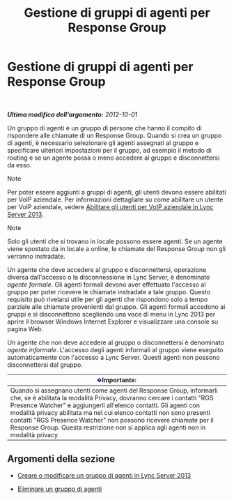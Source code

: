 ﻿---
title: Gestione di gruppi di agenti per Response Group
TOCTitle: Gestione di gruppi di agenti per Response Group
ms:assetid: 36084cdc-38f1-4c45-922f-f81c7e86210c
ms:mtpsurl: https://technet.microsoft.com/it-it/library/Gg520976(v=OCS.15)
ms:contentKeyID: 49300153
ms.date: 08/24/2015
mtps_version: v=OCS.15
ms.translationtype: HT
---

# Gestione di gruppi di agenti per Response Group

 

_**Ultima modifica dell'argomento:** 2012-10-01_

Un gruppo di agenti è un gruppo di persone che hanno il compito di rispondere alle chiamate di un Response Group. Quando si crea un gruppo di agenti, è necessario selezionare gli agenti assegnati al gruppo e specificare ulteriori impostazioni per il gruppo, ad esempio il metodo di routing e se un agente possa o meno accedere al gruppo e disconnettersi da esso.


> [!NOTE]
> Per poter essere aggiunti a gruppi di agenti, gli utenti devono essere abilitati per VoIP aziendale. Per informazioni dettagliate su come abilitare un utente per VoIP aziendale, vedere <A href="lync-server-2013-enable-users-for-enterprise-voice.md">Abilitare gli utenti per VoIP aziendale in Lync Server 2013</A>.




> [!NOTE]
> Solo gli utenti che si trovano in locale possono essere agenti. Se un agente viene spostato da in locale a online, le chiamate del Response Group non gli verranno instradate.



Un agente che deve accedere al gruppo e disconnettersi, operazione diversa dall'accesso o la disconnessione in Lync Server, è denominato *agente formale*. Gli agenti formali devono aver effettuato l'accesso al gruppo per poter ricevere le chiamate instradate a tale gruppo. Questo requisito può rivelarsi utile per gli agenti che rispondono solo a tempo parziale alle chiamate provenienti dal gruppo. Gli agenti formali accedono ai gruppi e si disconnettono scegliendo una voce di menu in Lync 2013 per aprire il browser Windows Internet Explorer e visualizzare una console su pagina Web.

Un agente che non deve accedere al gruppo o disconnettersi è denominato *agente informale*. L'accesso degli agenti informali al gruppo viene eseguito automaticamente con l'accesso a Lync Server. Questi agenti non possono disconnettersi dal gruppo.

<table>
<thead>
<tr class="header">
<th><img src="images/Gg412908.important(OCS.15).gif" title="important" alt="important" />Importante:</th>
</tr>
</thead>
<tbody>
<tr class="odd">
<td>Quando si assegnano utenti come agenti del Response Group, informarli che, se è abilitata la modalità Privacy, dovranno cercare i contatti &quot;RGS Presence Watcher&quot; e aggiungerli all'elenco contatti. Gli agenti con modalità privacy abilitata ma nel cui elenco contatti non sono presenti contatti &quot;RGS Presence Watcher&quot; non possono ricevere chiamate per il Response Group. Questa restrizione non si applica agli agenti non in modalità privacy.</td>
</tr>
</tbody>
</table>


## Argomenti della sezione

  - [Creare o modificare un gruppo di agenti in Lync Server 2013](lync-server-2013-create-or-modify-an-agent-group.md)

  - [Eliminare un gruppo di agenti](lync-server-2013-delete-an-agent-group.md)

